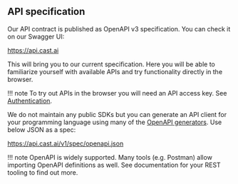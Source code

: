 ## API specification

Our API contract is published as OpenAPI v3 specification. You can check it on our
Swagger UI:

<https://api.cast.ai>

This will bring you to our current specification. Here you will be able to familiarize yourself with available APIs
and try functionality directly in the browser.

!!! note
    To try out APIs in the browser you will need an API access key.
    See [Authentication](../api/authentication.md).

We do not maintain any public SDKs but you can generate an API client for your programming language using many of the [OpenAPI generators](https://openapi.tools/#sdk). Use below JSON as a spec:

<https://api.cast.ai/v1/spec/openapi.json>

!!! note
    OpenAPI is widely supported. Many tools (e.g. Postman) allow importing OpenAPI definitions as well. See
    documentation for your REST tooling to find out more.